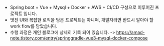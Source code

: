 - Spring boot + Vue + Mysql + Docker + AWS + CI/CD 구성으로 이루어진 프로젝트 입니다.
- 멋진 UI와 복잡한 로직을 담은 프로젝트는 아니며, 개발자라면 반드시 알아야 할 work flow를 담았습니다.
- 수행 과정은 개인 블로그에 상세히 기록 되어 있습니다. -> https://amad-note.tistory.com/entry/springgradle-vue3-mysql-docker-compose